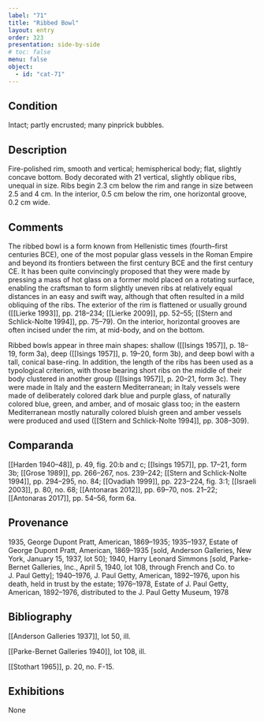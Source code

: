 ```yaml
---
label: "71"
title: "Ribbed Bowl"
layout: entry
order: 323
presentation: side-by-side
# toc: false
menu: false
object:
  - id: "cat-71"
---
```


## Condition

Intact; partly encrusted; many pinprick bubbles.

## Description

Fire-polished rim, smooth and vertical; hemispherical body; flat, slightly concave bottom. Body decorated with 21 vertical, slightly oblique ribs, unequal in size. Ribs begin 2.3 cm below the rim and range in size between 2.5 and 4 cm. In the interior, 0.5 cm below the rim, one horizontal groove, 0.2 cm wide.

## Comments

The ribbed bowl is a form known from Hellenistic times (fourth–first centuries BCE), one of the most popular glass vessels in the Roman Empire and beyond its frontiers between the first century BCE and the first century CE. It has been quite convincingly proposed that they were made by pressing a mass of hot glass on a former mold placed on a rotating surface, enabling the craftsman to form slightly uneven ribs at relatively equal distances in an easy and swift way, although that often resulted in a mild obliquing of the ribs. The exterior of the rim is flattened or usually ground ([[Lierke 1993]], pp. 218–234; [[Lierke 2009]], pp. 52–55; [[Stern and Schlick-Nolte 1994]], pp. 75–79). On the interior, horizontal grooves are often incised under the rim, at mid-body, and on the bottom.

Ribbed bowls appear in three main shapes: shallow ([[Isings 1957]], p. 18–19, form 3a), deep ([[Isings 1957]], p. 19–20, form 3b), and deep bowl with a tall, conical base-ring. In addition, the length of the ribs has been used as a typological criterion, with those bearing short ribs on the middle of their body clustered in another group ([[Isings 1957]], p. 20–21, form 3c). They were made in Italy and the eastern Mediterranean; in Italy vessels were made of deliberately colored dark blue and purple glass, of naturally colored blue, green, and amber, and of mosaic glass too; in the eastern Mediterranean mostly naturally colored bluish green and amber vessels were produced and used ([[Stern and Schlick-Nolte 1994]], pp. 308–309).

## Comparanda

[[Harden 1940–48]], p. 49, fig. 20:b and c; [[Isings 1957]], pp. 17–21, form 3b; [[Grose 1989]], pp. 266–267, nos. 239–242; [[Stern and Schlick-Nolte 1994]], pp. 294–295, no. 84; [[Ovadiah 1999]], pp. 223–224, fig. 3:1; [[Israeli 2003]], p. 80, no. 68; [[Antonaras 2012]], pp. 69–70, nos. 21–22; [[Antonaras 2017]], pp. 54–56, form 6a.

## Provenance

1935, George Dupont Pratt, American, 1869–1935; 1935–1937, Estate of George Dupont Pratt, American, 1869–1935 \[sold, Anderson Galleries, New York, January 15, 1937, lot 50\]; 1940, Harry Leonard Simmons \[sold, Parke-Bernet Galleries, Inc., April 5, 1940, lot 108, through French and Co. to J. Paul Getty\]; 1940–1976, J. Paul Getty, American, 1892–1976, upon his death, held in trust by the estate; 1976–1978, Estate of J. Paul Getty, American, 1892–1976, distributed to the J. Paul Getty Museum, 1978

## Bibliography

[[Anderson Galleries 1937]], lot 50, ill.

[[Parke-Bernet Galleries 1940]], lot 108, ill.

[[Stothart 1965]], p. 20, no. F-15.

## Exhibitions

None

